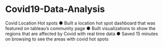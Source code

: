 # Covid19-Data-Analysis
Covid Location Hot spots
●	Built a location hot spot dashboard that was featured on tableau’s community page
●	Built visualizations to show the regions that are affected by Covid with real time data 
●	Saved 15 minutes on browsing to see the areas with covid hot spots
